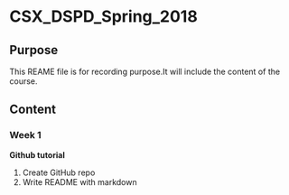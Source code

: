 # CSX_DSPD_Spring_2018

## Purpose
This REAME file is for recording purpose.It will include the content of the course. 

## Content

### Week 1
**Github tutorial**
<ol>
<li>Create GitHub repo</li>
<li>Write README with markdown</li>
</ol>
